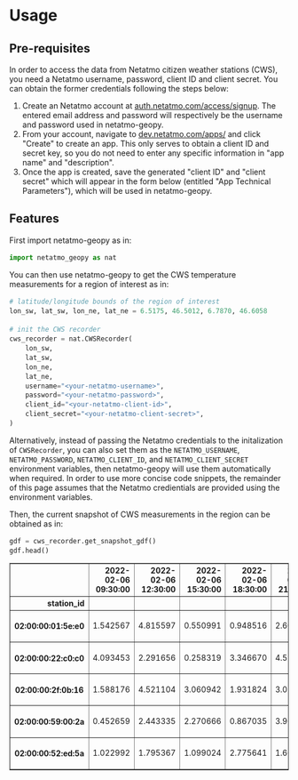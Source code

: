 # Usage

## Pre-requisites

In order to access the data from Netatmo citizen weather stations (CWS), you need a Netatmo username, password, client ID and client secret. You can obtain the former credentials following the steps below:

1. Create an Netatmo account at [auth.netatmo.com/access/signup](https://auth.netatmo.com/access/signup). The entered email address and password will respectively be the username and password used in netatmo-geopy.
2. From your account, navigate to [dev.netatmo.com/apps/](https://dev.netatmo.com/apps) and click "Create" to create an app. This only serves to obtain a client ID and secret key, so you do not need to enter any specific information in "app name" and "description".
3. Once the app is created, save the generated "client ID" and "client secret" which will appear in the form below (entitled "App Technical Parameters"), which will be used in netatmo-geopy.

## Features

First import netatmo-geopy as in:

```python
import netatmo_geopy as nat
```

You can then use netatmo-geopy to get the CWS temperature measurements for a region of interest as in:

```python
# latitude/longitude bounds of the region of interest
lon_sw, lat_sw, lon_ne, lat_ne = 6.5175, 46.5012, 6.7870, 46.6058

# init the CWS recorder
cws_recorder = nat.CWSRecorder(
    lon_sw,
    lat_sw,
    lon_ne,
    lat_ne,
    username="<your-netatmo-username>",
    password="<your-netatmo-password>",
    client_id="<your-netatmo-client-id>",
    client_secret="<your-netatmo-client-secret>",
)
```

Alternatively, instead of passing the Netatmo credentials to the initalization of `CWSRecorder`, you can also set them as the `NETATMO_USERNAME`, `NETATMO_PASSWORD`, `NETATMO_CLIENT_ID`, and `NETATMO_CLIENT_SECRET` environment variables, then netatmo-geopy will use them automatically when required. In order to use more concise code snippets, the remainder of this page assumes that the Netatmo credientials are provided using the environment variables.

Then, the current snapshot of CWS measurements in the region can be obtained as in:

```python
gdf = cws_recorder.get_snapshot_gdf()
gdf.head()
```

<div>
    <style scoped>
     .dataframe tbody tr th:only-of-type {
         vertical-align: middle;
     }

     .dataframe tbody tr th {
         vertical-align: top;
     }

     .dataframe thead th {
         text-align: right;
     }
    </style>
    <table border="1" class="dataframe">
        <thead>
            <tr style="text-align: right;">
                <th></th>
                <th>2022-02-12T19:13</th>
                <th>geometry</th>
            </tr>
            <tr>
                <th>station_id</th>
                <th></th>
                <th></th>
            </tr>
        </thead>
        <tbody>
            <tr>
                <th>02:00:00:01:5e:e0</th>
                <td>6.6</td>
                <td>POINT (6.82799 46.47089)</td>
            </tr>
            <tr>
                <th>02:00:00:22:c0:c0</th>
                <td>4.9</td>
                <td>POINT (6.82904 46.47005)</td>
            </tr>
            <tr>
                <th>02:00:00:2f:0b:16</th>
                <td>3.5</td>
                <td>POINT (6.82516 46.47294)</td>
            </tr>
            <tr>
                <th>02:00:00:59:00:2a</th>
                <td>3.8</td>
                <td>POINT (6.84547 46.46779)</td>
            </tr>
            <tr>
                <th>02:00:00:52:ed:5a</th>
                <td>3.8</td>
                <td>POINT (6.87359 46.47067)</td>
            </tr>
        </tbody>
    </table>
</div>

You can also use the `plot_snapshot` to plot the data on a map:

```python
nat.plot_snapshot(gdf)
```

![lausanne-snapshot](https://github.com/martibosch/netatmo-geopy/blob/main/docs/figures/lausanne.png)

### Schedule a periodic job to record CWS data for a region

It is possible to use netatmo-geopy to set up a periodic job to record CWS measurements. To that end, you need to provide the `time_unit` argument to the initialization of `CWSRecorder`, as in:

```python
snapshot_data_dir = "data/lausanne"
cws_recorder = nat.CWSRecorder(
    lon_sw, lat_sw, lon_ne, lat_ne, dst_dir=snapshot_data_dir, time_unit="hour"
)
```

which will dump an hourly snapshot of CWS measurements to the directory specified with the `dst_dir` argument. The `time_unit` argument can be combined with the `interval`, `at` and `until` arguments, e.g., the following task will record the CWS measurements of the region at the 30th minute of every three hours for the next 24 hours:

```python
from datetime import datetime, timedelta

cws_recorder = nat.CWSRecorder(
    lon_sw,
    lat_sw,
    lon_ne,
    lat_ne,
    dst_dir=snapshot_data_dir,
    time_unit="hours",
    interval=3
    at=":30",
    until=datetime.now() + timedelta(hours=24),
)
```

See [the documentation of schedule](https://schedule.readthedocs.io/) for more examples on scheduling periodic jobs.

### Assemble CWS snapshots into a single time-series geo-data frame

After a time series of snapshots have been dumped to a directory, the `CWSDataset` class can be used to assemble the data into a single geo-data frame, i.e., the `temperature_gdf` attribute:

```python
cws_dataset = nat.CWSDataset(snapshot_data_dir=snapshot_data_dir)
cws_dataset.temperature_gdf.head()
```

<div>
<style scoped>
    .dataframe tbody tr th:only-of-type {
        vertical-align: middle;
    }

    .dataframe tbody tr th {
        vertical-align: top;
    }

    .dataframe thead th {
        text-align: right;
    }
</style>
<table border="1" class="dataframe">
  <thead>
    <tr style="text-align: right;">
      <th></th>
      <th>2022-02-06 09:30:00</th>
      <th>2022-02-06 12:30:00</th>
      <th>2022-02-06 15:30:00</th>
      <th>2022-02-06 18:30:00</th>
      <th>2022-02-06 21:30:00</th>
      <th>2022-02-07 00:30:00</th>
      <th>2022-02-07 03:30:00</th>
      <th>2022-02-07 06:30:00</th>
      <th>geometry</th>
    </tr>
    <tr>
      <th>station_id</th>
      <th></th>
      <th></th>
      <th></th>
      <th></th>
      <th></th>
      <th></th>
      <th></th>
      <th></th>
      <th></th>
    </tr>
  </thead>
  <tbody>
    <tr>
      <th>02:00:00:01:5e:e0</th>
      <td>1.542567</td>
      <td>4.815597</td>
      <td>0.550991</td>
      <td>0.948516</td>
      <td>2.600634</td>
      <td>0.312831</td>
      <td>3.088689</td>
      <td>3.442664</td>
      <td>POINT (6.82799 46.47089)</td>
    </tr>
    <tr>
      <th>02:00:00:22:c0:c0</th>
      <td>4.093453</td>
      <td>2.291656</td>
      <td>0.258319</td>
      <td>3.346670</td>
      <td>4.571841</td>
      <td>2.299931</td>
      <td>0.447544</td>
      <td>4.558038</td>
      <td>POINT (6.82904 46.47005)</td>
    </tr>
    <tr>
      <th>02:00:00:2f:0b:16</th>
      <td>1.588176</td>
      <td>4.521104</td>
      <td>3.060942</td>
      <td>1.931824</td>
      <td>3.027879</td>
      <td>2.567090</td>
      <td>1.326534</td>
      <td>0.043705</td>
      <td>POINT (6.82516 46.47294)</td>
    </tr>
    <tr>
      <th>02:00:00:59:00:2a</th>
      <td>0.452659</td>
      <td>2.443335</td>
      <td>2.270666</td>
      <td>0.867035</td>
      <td>3.965786</td>
      <td>2.200247</td>
      <td>3.443507</td>
      <td>1.314949</td>
      <td>POINT (6.84547 46.46779)</td>
    </tr>
    <tr>
      <th>02:00:00:52:ed:5a</th>
      <td>1.022992</td>
      <td>1.795367</td>
      <td>1.099024</td>
      <td>2.775641</td>
      <td>1.663362</td>
      <td>1.033040</td>
      <td>1.875658</td>
      <td>1.031009</td>
      <td>POINT (6.87359 46.47067)</td>
    </tr>
  </tbody>
</table>
</div>
